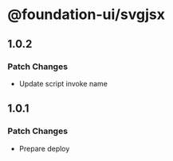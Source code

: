 # @foundation-ui/svgjsx

## 1.0.2

### Patch Changes

- Update script invoke name

## 1.0.1

### Patch Changes

- Prepare deploy
